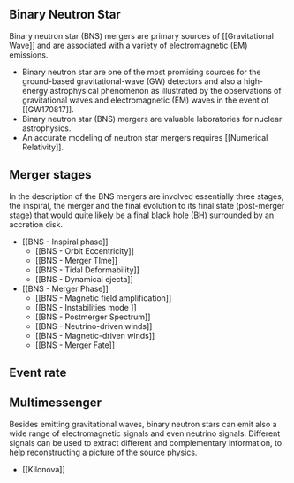 ##  Binary Neutron Star

Binary neutron star (BNS) mergers are primary sources of [[Gravitational Wave]] and are associated with a variety of electromagnetic (EM) emissions.

- Binary neutron star are one of the most promising sources for the ground-based gravitational-wave (GW) detectors and also a high-energy astrophysical phenomenon as illustrated by the observations of gravitational waves and electromagnetic (EM) waves in the event of [[GW170817]].
- Binary neutron star (BNS) mergers are valuable laboratories for nuclear astrophysics.
- An accurate modeling of neutron star mergers requires [[Numerical Relativity]].

## Merger stages

In the description of the BNS mergers are involved essentially three stages, the inspiral, the merger and the final evolution to its final state (post-merger stage) that would quite likely be a final black hole (BH) surrounded by an accretion disk.

- [[BNS - Inspiral phase]]
	- [[BNS - Orbit Eccentricity]]
	- [[BNS - Merger TIme]]
	- [[BNS - Tidal Deformability]]
	- [[BNS - Dynamical ejecta]]
- [[BNS - Merger Phase]]
	- [[BNS - Magnetic field amplification]]
	- [[BNS - Instabilities mode ]]
	- [[BNS - Postmerger Spectrum]]
	- [[BNS - Neutrino-driven winds]]
	- [[BNS - Magnetic-driven winds]]
	- [[BNS - Merger Fate]]

## Event rate

## Multimessenger

Besides emitting gravitational waves, binary neutron stars can emit also a wide range of electromagnetic signals and even neutrino signals. Different signals can be used to extract different and complementary information, to help reconstructing a picture of the source physics.

- [[Kilonova]]